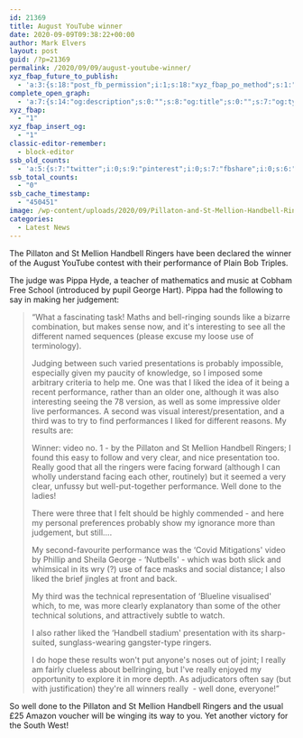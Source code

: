 ```yaml
---
id: 21369
title: August YouTube winner
date: 2020-09-09T09:38:22+00:00
author: Mark Elvers
layout: post
guid: /?p=21369
permalink: /2020/09/09/august-youtube-winner/
xyz_fbap_future_to_publish:
  - 'a:3:{s:18:"post_fb_permission";i:1;s:18:"xyz_fbap_po_method";s:1:"2";s:16:"xyz_fbap_message";s:62:"News item added to the CCCBR website: {POST_TITLE} {PERMALINK}";}'
complete_open_graph:
  - 'a:7:{s:14:"og:description";s:0:"";s:8:"og:title";s:0:"";s:7:"og:type";s:0:"";s:12:"twitter:card";s:7:"summary";s:15:"twitter:creator";s:0:"";s:19:"twitter:description";s:0:"";s:8:"og:image";s:0:"";}'
xyz_fbap:
  - "1"
xyz_fbap_insert_og:
  - "1"
classic-editor-remember:
  - block-editor
ssb_old_counts:
  - 'a:5:{s:7:"twitter";i:0;s:9:"pinterest";i:0;s:7:"fbshare";i:0;s:6:"reddit";i:0;s:6:"tumblr";N;}'
ssb_total_counts:
  - "0"
ssb_cache_timestamp:
  - "450451"
image: /wp-content/uploads/2020/09/Pillaton-and-St-Mellion-Handbell-Ringers.png
categories:
  - Latest News
---
```

The Pillaton and St Mellion Handbell Ringers have been declared the winner of the August YouTube contest with their performance of Plain Bob Triples.

The judge was Pippa Hyde, a teacher of mathematics and music at Cobham Free School (introduced by pupil George Hart). Pippa had the following to say in making her judgement:

<blockquote class="wp-block-quote">
  <p>
    &#8220;What a fascinating task! Maths and bell-ringing sounds like a bizarre combination, but makes sense now, and it&apos;s interesting to see all the different named sequences (please excuse my loose use of terminology).
  </p>
  
  <p>
    Judging between such varied presentations is probably impossible, especially given my paucity of knowledge, so I imposed some arbitrary criteria to help me. One was that I liked the idea of it being a recent performance, rather than an older one, although it was also interesting seeing the 78 version, as well as some impressive older live performances. A second was visual interest/presentation, and a third was to try to find performances I liked for different reasons. My results are:
  </p>
  
  <p>
    Winner: video no. 1 - by the Pillaton and St Mellion Handbell Ringers; I found this easy to follow and very clear, and nice presentation too. Really good that all the ringers were facing forward (although I can wholly understand facing each other, routinely) but it seemed a very clear, unfussy but well-put-together performance. Well done to the ladies!
  </p>
  
  <p>
    There were three that I felt should be highly commended - and here my personal preferences probably show my ignorance more than judgement, but still&#8230;. 
  </p>
  
  <p>
    My second-favourite performance was the &#8216;Covid Mitigations&apos; video by Phillip and Sheila George - &#8216;Nutbells&apos; - which was both slick and whimsical in its wry (?) use of face masks and social distance; I also liked the brief jingles at front and back.
  </p>
  
  <p>
    My third was the technical representation of &#8216;Blueline visualised&apos; which, to me, was more clearly explanatory than some of the other technical solutions, and attractively subtle to watch.
  </p>
  
  <p>
    I also rather liked the &#8216;Handbell stadium&apos; presentation with its sharp-suited, sunglass-wearing gangster-type ringers.
  </p>
  
  <p>
    I do hope these results won&apos;t put anyone&apos;s noses out of joint; I really am fairly clueless about bellringing, but I&apos;ve really enjoyed my opportunity to explore it in more depth. As adjudicators often say (but with justification) they&apos;re all winners really  - well done, everyone!&#8221;
  </p>
</blockquote>

So well done to the Pillaton and St Mellion Handbell Ringers and the usual £25 Amazon voucher will be winging its way to you. Yet another victory for the South West!<figure class="wp-block-embed-youtube wp-block-embed is-type-video is-provider-youtube wp-embed-aspect-16-9 wp-has-aspect-ratio">

<div class="wp-block-embed__wrapper">
</div></figure>
